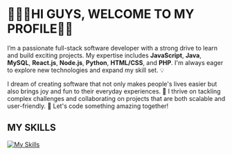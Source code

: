<h1>🧑🏿‍💻HI GUYS, WELCOME TO MY PROFILE👋🏿</h1>

I’m a passionate full-stack software developer with a strong drive to learn and build exciting projects. My expertise includes **JavaScript**, **Java**, **MySQL**, **React.js**, **Node.js**, **Python**, **HTML/CSS**, and **PHP**. I'm always eager to explore new technologies and expand my skill set. 💡

I dream of creating software that not only makes people's lives easier but also brings joy and fun to their everyday experiences. 🚀 I thrive on tackling complex challenges and collaborating on projects that are both scalable and user-friendly. 🎯 Let's code something amazing together!

<h2>MY SKILLS</h2>

[![My Skills](https://skillicons.dev/icons?i=aws,gcp,java,react,vue,mysql,nodejs,php&perline=4)](https://skillicons.dev)
